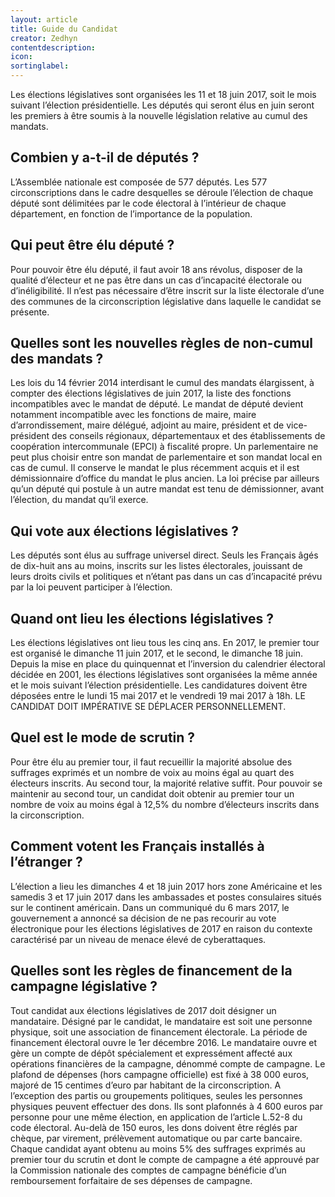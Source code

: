 ```yaml
---
layout: article
title: Guide du Candidat
creator: Zedhyn
contentdescription:
icon:
sortinglabel:
---
```


Les élections législatives sont organisées les 11 et 18 juin 2017, soit le mois suivant l’élection présidentielle. Les députés qui seront élus en juin seront les premiers à être soumis à la nouvelle législation relative au cumul des mandats.

## Combien y a-t-il de députés ?
L’Assemblée nationale est composée de 577 députés. Les 577 circonscriptions dans le cadre desquelles se déroule l’élection de chaque député sont délimitées par le code électoral à l’intérieur de chaque département, en fonction de l’importance de la population.

## Qui peut être élu député ?
Pour pouvoir être élu député, il faut avoir 18 ans révolus, disposer de la qualité d’électeur et ne pas être dans un cas d’incapacité électorale ou d’inéligibilité. Il n’est pas nécessaire d’être inscrit sur la liste électorale d’une des communes de la circonscription législative dans laquelle le candidat se présente.

## Quelles sont les nouvelles règles de non-cumul des mandats ?
Les lois du 14 février 2014 interdisant le cumul des mandats élargissent, à compter des élections législatives de juin 2017, la liste des fonctions incompatibles avec le mandat de député.
Le mandat de député devient notamment incompatible avec les fonctions de maire, maire d’arrondissement, maire délégué, adjoint au maire, président et de vice-président des conseils régionaux, départementaux et des établissements de coopération intercommunale (EPCI) à fiscalité propre.
Un parlementaire ne peut plus choisir entre son mandat de parlementaire et son mandat local en cas de cumul. Il conserve le mandat le plus récemment acquis et il est démissionnaire d’office du mandat le plus ancien.
La loi précise par ailleurs qu’un député qui postule à un autre mandat est tenu de démissionner, avant l’élection, du mandat qu’il exerce.

## Qui vote aux élections législatives ?
Les députés sont élus au suffrage universel direct. Seuls les Français âgés de dix-huit ans au moins, inscrits sur les listes électorales, jouissant de leurs droits civils et politiques et n’étant pas dans un cas d’incapacité prévu par la loi peuvent participer à l’élection.

## Quand ont lieu les élections législatives ?
Les élections législatives ont lieu tous les cinq ans. En 2017, le premier tour est organisé le dimanche 11 juin 2017, et le second, le dimanche 18 juin. Depuis la mise en place du quinquennat et l’inversion du calendrier électoral décidée en 2001, les élections législatives sont organisées la même année et le mois suivant l’élection présidentielle. 
Les candidatures doivent être déposées entre le lundi 15 mai 2017 et le vendredi 19 mai 2017 à 18h. LE CANDIDAT DOIT IMPÉRATIVE SE DÉPLACER PERSONNELLEMENT. 

## Quel est le mode de scrutin ?
Pour être élu au premier tour, il faut recueillir la majorité absolue des suffrages exprimés et un nombre de voix au moins égal au quart des électeurs inscrits. Au second tour, la majorité relative suffit.
Pour pouvoir se maintenir au second tour, un candidat doit obtenir au premier tour un nombre de voix au moins égal à 12,5% du nombre d’électeurs inscrits dans la circonscription.

## Comment votent les Français installés à l’étranger ?
L’élection a lieu les dimanches 4 et 18 juin 2017 hors zone Américaine et les samedis 3 et 17 juin 2017 dans les ambassades et postes consulaires situés sur le continent américain.
Dans un communiqué du 6 mars 2017, le gouvernement a annoncé sa décision de ne pas recourir au vote électronique pour les élections législatives de 2017 en raison du contexte caractérisé par un niveau de menace élevé de cyberattaques.

## Quelles sont les règles de financement de la campagne législative ?
Tout candidat aux élections législatives de 2017 doit désigner un mandataire. Désigné par le candidat, le mandataire est soit une personne physique, soit une association de financement électorale. La période de financement électoral ouvre le 1er décembre 2016. Le mandataire ouvre et gère un compte de dépôt spécialement et expressément affecté aux opérations financières de la campagne, dénommé compte de campagne.
Le plafond de dépenses (hors campagne officielle) est fixé à 38 000 euros, majoré de 15 centimes d’euro par habitant de la circonscription.
A l’exception des partis ou groupements politiques, seules les personnes physiques peuvent effectuer des dons. Ils sont plafonnés à 4 600 euros par personne pour une même élection, en application de l’article L.52-8 du code électoral. Au-delà de 150 euros, les dons doivent être réglés par chèque, par virement, prélèvement automatique ou par carte bancaire.
Chaque candidat ayant obtenu au moins 5% des suffrages exprimés au premier tour du scrutin et dont le compte de campagne a été approuvé par la Commission nationale des comptes de campagne bénéficie d’un remboursement forfaitaire de ses dépenses de campagne.
